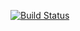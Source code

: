 [![Build Status](https://travis-ci.com/dellingson/MyFirstExample.svg?branch=master)](https://travis-ci.com/dellingson/MyFirstExample)
